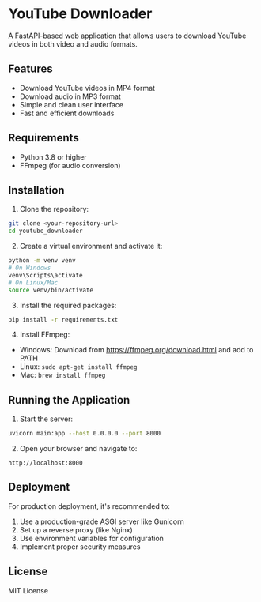 # YouTube Downloader

A FastAPI-based web application that allows users to download YouTube videos in both video and audio formats.

## Features

- Download YouTube videos in MP4 format
- Download audio in MP3 format
- Simple and clean user interface
- Fast and efficient downloads

## Requirements

- Python 3.8 or higher
- FFmpeg (for audio conversion)

## Installation

1. Clone the repository:
```bash
git clone <your-repository-url>
cd youtube_downloader
```

2. Create a virtual environment and activate it:
```bash
python -m venv venv
# On Windows
venv\Scripts\activate
# On Linux/Mac
source venv/bin/activate
```

3. Install the required packages:
```bash
pip install -r requirements.txt
```

4. Install FFmpeg:
- Windows: Download from https://ffmpeg.org/download.html and add to PATH
- Linux: `sudo apt-get install ffmpeg`
- Mac: `brew install ffmpeg`

## Running the Application

1. Start the server:
```bash
uvicorn main:app --host 0.0.0.0 --port 8000
```

2. Open your browser and navigate to:
```
http://localhost:8000
```

## Deployment

For production deployment, it's recommended to:
1. Use a production-grade ASGI server like Gunicorn
2. Set up a reverse proxy (like Nginx)
3. Use environment variables for configuration
4. Implement proper security measures

## License

MIT License 